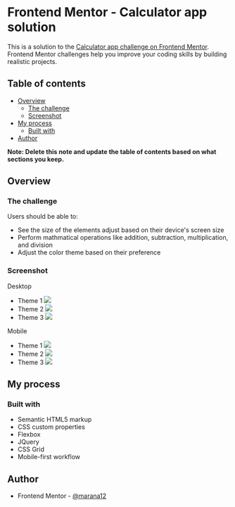 # Frontend Mentor - Calculator app solution

This is a solution to the [Calculator app challenge on Frontend Mentor](https://www.frontendmentor.io/challenges/calculator-app-9lteq5N29). Frontend Mentor challenges help you improve your coding skills by building realistic projects. 

## Table of contents

- [Overview](#overview)
  - [The challenge](#the-challenge)
  - [Screenshot](#screenshot)
- [My process](#my-process)
  - [Built with](#built-with)
- [Author](#author)

**Note: Delete this note and update the table of contents based on what sections you keep.**

## Overview

### The challenge

Users should be able to:

- See the size of the elements adjust based on their device's screen size
- Perform mathmatical operations like addition, subtraction, multiplication, and division
- Adjust the color theme based on their preference


### Screenshot
Desktop
- Theme 1
![](./images/theme1Desktop.png)
- Theme 2
![](./images/theme2Desktop.png)
- Theme 3
![](./images/theme3Desktop.png)

Mobile
- Theme 1
![](./images/theme1Mobile.png)
- Theme 2
![](./images/theme2Mobile.png)
- Theme 3
![](./images/theme3Mobile.png)

## My process

### Built with

- Semantic HTML5 markup
- CSS custom properties
- Flexbox
- JQuery
- CSS Grid
- Mobile-first workflow


## Author

- Frontend Mentor - [@marana12](https://www.frontendmentor.io/profile/marana12)

